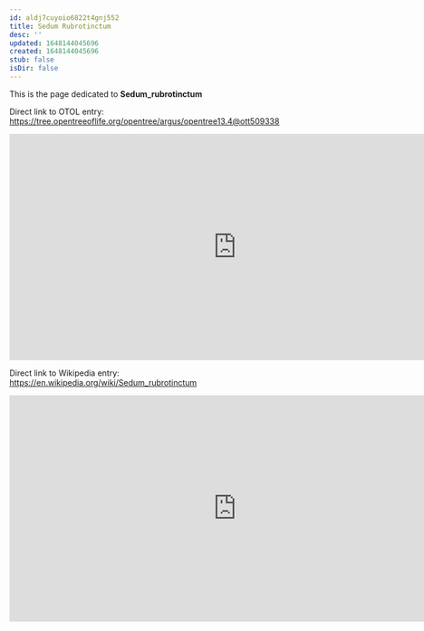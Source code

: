 ```yaml
---
id: aldj7cuyoio6822t4gnj552
title: Sedum Rubrotinctum
desc: ''
updated: 1648144045696
created: 1648144045696
stub: false
isDir: false
---
```

This is the page dedicated to **Sedum_rubrotinctum**


Direct link to OTOL entry: https://tree.opentreeoflife.org/opentree/argus/opentree13.4@ott509338



<html>
    <body>
    <iframe src="https://tree.opentreeoflife.org/opentree/argus/opentree13.4@ott509338"
    width="800" height="400" frameborder="0" allowfullscreen> </iframe>
    </body>
</html>
    


Direct link to Wikipedia entry: https://en.wikipedia.org/wiki/Sedum_rubrotinctum



<html>
    <body>
    <iframe src="https://en.wikipedia.org/wiki/Sedum_rubrotinctum"
    width="800" height="400" frameborder="0" allowfullscreen> </iframe>
    </body>
</html>
    
